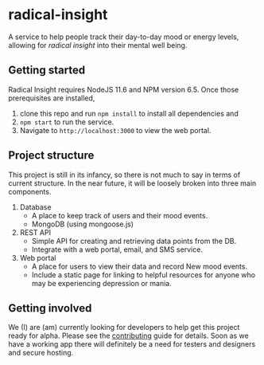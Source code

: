 # radical-insight

A service to help people track their day-to-day mood or energy levels, allowing for _radical insight_ into their mental well being.

## Getting started

Radical Insight requires NodeJS 11.6 and NPM version 6.5. Once those prerequisites are installed,

1. clone this repo and run `npm install` to install all dependencies and
1. `npm start` to run the service.
1. Navigate to `http://localhost:3000` to view the web portal.

## Project structure

This project is still in its infancy, so there is not much to say in terms of current structure. In the near future, it will be loosely broken into three main components.

1. Database
   - A place to keep track of users and their mood events.
   - MongoDB (using mongoose.js)
1. REST API
   - Simple API for creating and retrieving data points from the DB.
   - Integrate with a web portal, email, and SMS service.
1. Web portal
   - A place for users to view their data and record New mood events.
   - Include a static page for linking to helpful resources for anyone who may be experiencing depression or mania.

## Getting involved

We (I) are (am) currently looking for developers to help get this project ready for alpha. Please see the [contributing](https://github.com/kymbert/radical-insight/blob/master/CONTRIBUTING.md) guide for details. Soon as we have a working app there will definitely be a need for testers and designers and secure hosting.
